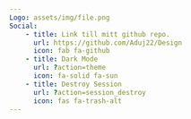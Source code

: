 ```yaml
---
Logo: assets/img/file.png
Social:
    - title: Link till mitt github repo.
      url: https://github.com/Aduj22/Design
      icon: fab fa-github
    - title: Dark Mode
      url: ?action=theme
      icon: fa-solid fa-sun
    - title: Destroy Session
      url: ?action=session_destroy
      icon: fas fa-trash-alt
---
```

